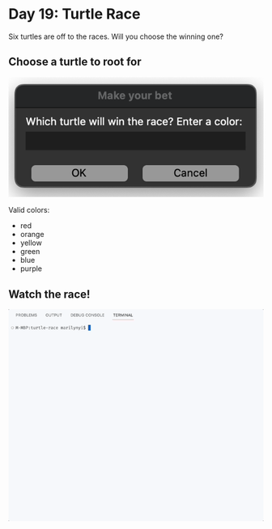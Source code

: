 # Day 19: Turtle Race

Six turtles are off to the races. Will you choose the winning one?

## Choose a turtle to root for

<img src="https://github.com/marilynyi/100-days-of-code-python/blob/main/days-11-20/day-19/turtle-race/pick_color.png">

Valid colors:
- red
- orange
- yellow
- green
- blue
- purple

## Watch the race!

<img src="https://github.com/marilynyi/100-days-of-code-python/blob/main/days-11-20/day-19/turtle-race/demo.gif">